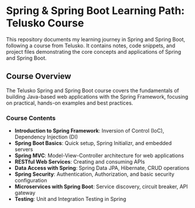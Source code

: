 # Spring & Spring Boot Learning Path: Telusko Course

This repository documents my learning journey in Spring and Spring Boot, following a course from Telusko. It contains notes, code snippets, and project files demonstrating the core concepts and applications of Spring and Spring Boot.

## Course Overview

The Telusko Spring and Spring Boot course covers the fundamentals of building Java-based web applications with the Spring Framework, focusing on practical, hands-on examples and best practices.

### Course Contents
- **Introduction to Spring Framework**: Inversion of Control (IoC), Dependency Injection (DI)
- **Spring Boot Basics**: Quick setup, Spring Initializr, and embedded servers
- **Spring MVC**: Model-View-Controller architecture for web applications
- **RESTful Web Services**: Creating and consuming APIs
- **Data Access with Spring**: Spring Data JPA, Hibernate, CRUD operations
- **Spring Security**: Authentication, Authorization, and basic security configuration
- **Microservices with Spring Boot**: Service discovery, circuit breaker, API gateway
- **Testing**: Unit and Integration Testing in Spring
